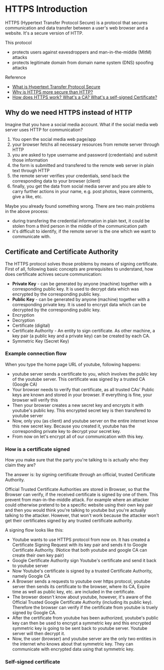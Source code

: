# HTTPS Introduction
HTTPS (Hypertext Transfer Protocol Secure) is a protocol that secures communication and data transfer between a user's web browser and a website. It's a secure version of HTTP.

This protocol 
- protects users against eavesdroppers and man-in-the-middle (MitM) attacks
- protects legitimate domain from domain name system (DNS) spoofing attacks

Reference
- [What is Hypertext Transfer Protocol Secure](https://www.techtarget.com/searchsoftwarequality/definition/HTTPS)
- [Why is HTTPS more secure than HTTP?](https://youtu.be/Az-lNU_wC-A)
- [How does HTTPS work? What's a CA? What's a self-signed Certificate?](https://youtu.be/T4Df5_cojAs)

## Why do we need HTTPS instead of HTTP
Imagine that you have a social media account. What if the social media web server uses HTTP for communication? 
1. You open the social media web page/app
2. your browser fetchs all necessary resources from remote server through HTTP
3. you are asked to type username and password (credentials) and submit those information
4. the form is submitted and transfered to the remote web server in plain text through HTTP
5. the remote server verifies your credentials, send back the corresponding data to your browser (client)
6. finally, you get the data from social media server and you are able to carry further actions in your name, e.g. post photos, leave comments, give a like, etc. 

Maybe you already found something wrong. There are two main problems in the above process:
- during transfering the credential information in plain text, it could be stolen from a third person in the middle of the communication path
- it's difficult to identify, if the remote server is the one which we want to communicate with.

## Certificate and Certificate Authority
The HTTPS protocol solves those problems by means of signing certificate. First of all, following basic concepts are prerequisites to understand, how does certificate achives secure communication:
- **Private Key** - can be generated by anyone (machine) together with a corresponding public key. It is used to decrypt data which was encrypted by the corresponding public key.
- **Public Key** - can be generated by anyone (machine) together with a corresponding private key. It is used to encrypt data which can be decrypted by the corresponding public key.
- Encryption
- Decryption
- Certificate (digital)
- Certificate Authority - An entity to sign certificate. As other machine, a key pair (a public key and a private key) can be created by each CA.
- Symmetric Key (Secret Key)

### Example connection flow
When you type the home page URL of youtube, following happens:
- youtube server sends a certificate to you, which involves the public key of the youtube server. This certificate was signed by a trusted CA (Google CA)
- Your browser needs to verify that certificate, as all trusted CAs' Public keys are known and stored in your browser. If everything is fine, your browser will verify this
- Then your browser creates a new secret key and encrypts it with youtube's public key. This encrypted secret key is then transfered to youtube server
- Now, only you (as client) and youtube server on the entire internet know this new secret key. Because you created it, youtube has the corresponding private key to decrypt your secret key.
- From now on let's encrypt all of our communication with this key.

### How is a certificate signed
How you make sure that the party you're talking to is actually who they claim they are? 

The answer is: by signing certificate through an official, trusted Certificate Authority.

Official Trusted Certificate Authorities are stored in Browser, so that the Browser can verify, if the received certificate is signed by one of them. This prevent from man-in-the-middle attack. For example where an attacker could otherwise pretend to be a specific website using their own key pair and then you would think you're talking to youtube but you're actually talking to the attacker. However, that won't work because the attacker won't get their certificates signed by any trusted certificate authority.

A signing flow looks like this:
- Youtube wants to use HTTPS protocol from now on. It has created a Certificate Signing Request with its key pair and sends it to Google Certificate Authority. (Notice that both youtube and google CA can create their own key pair)
- Google Certificate Authority sign Youtube's certificate and send it back to youtube server
- Now Youtube's certificate is signed by a trusted Certificate Authority, namely Google CA
- A Browser sends a requests to youtube over https protocol, youtube server then sends its certificate to the browser, where its CA, Expire time as well as public key, etc. are included in the certificate.
- The browser doesn't know about youtube, however, it's aware of the Official Trusted Google Certificate Authority (including its public key). Therefore the browser can verify if the certificate from youtube is truely signed by Google CA.
- After the certificate from youtube has been authorized, youtube's public key can then be used to encrypt a symmetric key and this encrypted symmetric key is going to be sent back to youtube server. Youtube server will then decrypt it. 
- Now, the user (browser) and youtube server are the only two entities in the internet who knows about that symmetric key. They can communicate with encrypted data using that symmetric key.

### Self-signed certificate
